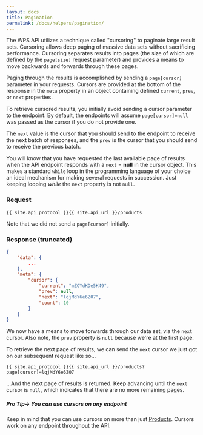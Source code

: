 ```yaml
---
layout: docs
title: Pagination
permalink: /docs/helpers/pagination/
---
```


The WPS API utilizes a technique called "cursoring" to paginate large result sets. Cursoring allows deep paging of massive data sets without sacrificing performance. Cursoring 
separates results into pages (the size of which are defined by the `page[size]` request parameter) and provides a means to move backwards and forwards through these pages.

Paging through the results is accomplished by sending a `page[cursor]` parameter in your requests. Cursors are provided at the bottom of the response in the `meta` property in an 
object containing defined `current`, `prev`, or `next` properties.

To retrieve cursored results, you initially avoid sending a cursor parameter to the endpoint. By default, the endpoints will assume `page[cursor]=null` was passed as the cursor 
if you do not provide one.

The `next` value is the cursor that you should send to the endpoint to receive the next batch of responses, and the `prev` is the cursor that you should send to receive the 
previous batch.

You will know that you have requested the last available page of results when the API endpoint responds with a `next` = **null** in the cursor object. This makes a standard 
`while` loop in the programming language of your choice an ideal mechanism for making several requests in succession. Just keeping looping *while* the `next` property is not 
`null`.

### Request
```
{{ site.api_protocol }}{{ site.api_url }}/products
```

Note that we did not send a `page[cursor]` initially.

### Response (truncated)
```json
{
    "data": {
        ...
    },
    "meta": {
        "cursor": {
            "current": "mZOYdKDe5K49",
            "prev": null,
            "next": "lqjMdY6e6Z07",
            "count": 10
        }
    }
}
```

We now have a means to move forwards through our data set, via the `next` cursor. Also note, the `prev` property is `null` because we're at the first page.

To retrieve the next page of results, we can send the `next` cursor we just got on our subsequent request like so...
```
{{ site.api_protocol }}{{ site.api_url }}/products?page[cursor]=lqjMdY6e6Z07
```

...And the next page of results is returned. Keep advancing until the `next` cursor is `null`, which indicates that there are no more remaining pages.

<div class="note">
    <h5>Pro Tip&rarr; You can use cursors on any endpoint</h5>
    <p>Keep in mind that you can use cursors on more than just <a href="/docs/services/products">Products</a>. Cursors work on any endpoint throughout the API.</p>
</div>
